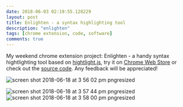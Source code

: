 ```yaml
---
date: 2018-06-03 02:19:55.128229
layout: post
title: Enlighten - a syntax highlighting tool
description: "enlighten"
tags: [chrome extension, code, software]
comments: true
---
```


My weekend chrome extension project: Enlighten - a handy syntax hightlighting tool based on [hightlight.js](https://highlightjs.org/), try it on [Chrome Web Store](https://chrome.google.com/webstore/detail/enlighten/hlpllmligngglomjigiabgocblodhmof) or check out the [source code](https://github.com/seanschang/Enlighten). Any feedback will be appreciated!

![screen shot 2018-06-18 at 3 56 02 pm pngresized](https://user-images.githubusercontent.com/5177427/41670121-67a99344-7481-11e8-80e7-6a687c0013c6.jpg)
<!--excerpt-->
![screen shot 2018-06-18 at 3 57 44 pm pngresized](https://user-images.githubusercontent.com/5177427/41670122-67c048b4-7481-11e8-92ff-6961f14c6b75.jpg)
![screen shot 2018-06-18 at 3 58 00 pm pngresized](https://user-images.githubusercontent.com/5177427/41670123-67d1909c-7481-11e8-9451-03c69a128e0f.jpg)
